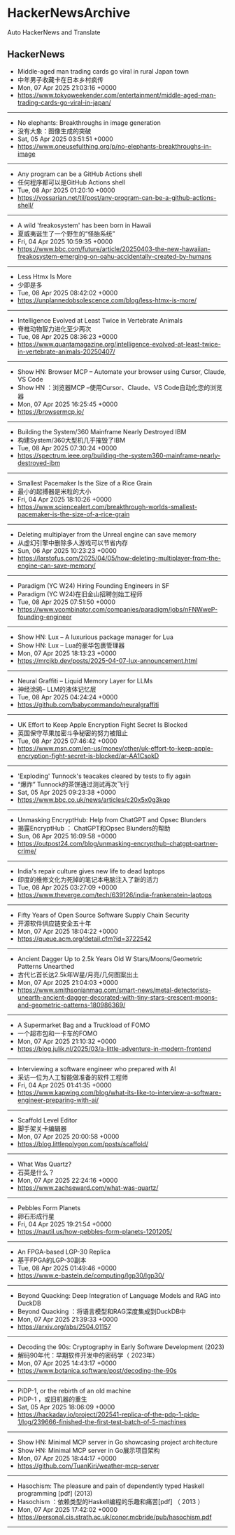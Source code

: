 # HackerNewsArchive
Auto HackerNews and Translate

## HackerNews
* Middle-aged man trading cards go viral in rural Japan town
* 中年男子收藏卡在日本乡村疯传
* Mon, 07 Apr 2025 21:03:16 +0000
* https://www.tokyoweekender.com/entertainment/middle-aged-man-trading-cards-go-viral-in-japan/
----
* No elephants: Breakthroughs in image generation
* 没有大象：图像生成的突破
* Sat, 05 Apr 2025 03:51:51 +0000
* https://www.oneusefulthing.org/p/no-elephants-breakthroughs-in-image
----
* Any program can be a GitHub Actions shell
* 任何程序都可以是GitHub Actions shell
* Tue, 08 Apr 2025 01:20:10 +0000
* https://yossarian.net/til/post/any-program-can-be-a-github-actions-shell/
----
* A wild 'freakosystem' has been born in Hawaii
* 夏威夷诞生了一个野生的“怪胎系统”
* Fri, 04 Apr 2025 10:59:35 +0000
* https://www.bbc.com/future/article/20250403-the-new-hawaiian-freakosystem-emerging-on-oahu-accidentally-created-by-humans
----
* Less Htmx Is More
* 少即是多
* Tue, 08 Apr 2025 08:42:02 +0000
* https://unplannedobsolescence.com/blog/less-htmx-is-more/
----
* Intelligence Evolved at Least Twice in Vertebrate Animals
* 脊椎动物智力进化至少两次
* Tue, 08 Apr 2025 08:36:23 +0000
* https://www.quantamagazine.org/intelligence-evolved-at-least-twice-in-vertebrate-animals-20250407/
----
* Show HN: Browser MCP – Automate your browser using Cursor, Claude, VS Code
* Show HN ：浏览器MCP –使用Cursor、Claude、VS Code自动化您的浏览器
* Mon, 07 Apr 2025 16:25:45 +0000
* https://browsermcp.io/
----
* Building the System/360 Mainframe Nearly Destroyed IBM
* 构建System/360大型机几乎摧毁了IBM
* Tue, 08 Apr 2025 07:30:24 +0000
* https://spectrum.ieee.org/building-the-system360-mainframe-nearly-destroyed-ibm
----
* Smallest Pacemaker Is the Size of a Rice Grain
* 最小的起搏器是米粒的大小
* Fri, 04 Apr 2025 18:10:26 +0000
* https://www.sciencealert.com/breakthrough-worlds-smallest-pacemaker-is-the-size-of-a-rice-grain
----
* Deleting multiplayer from the Unreal engine can save memory
* 从虚幻引擎中删除多人游戏可以节省内存
* Sun, 06 Apr 2025 10:23:23 +0000
* https://larstofus.com/2025/04/05/how-deleting-multiplayer-from-the-engine-can-save-memory/
----
* Paradigm (YC W24) Hiring Founding Engineers in SF
* Paradigm (YC W24)在旧金山招聘创始工程师
* Tue, 08 Apr 2025 07:51:50 +0000
* https://www.ycombinator.com/companies/paradigm/jobs/nFNWweP-founding-engineer
----
* Show HN: Lux – A luxurious package manager for Lua
* Show HN: Lux – Lua的豪华包裹管理器
* Mon, 07 Apr 2025 18:13:23 +0000
* https://mrcjkb.dev/posts/2025-04-07-lux-announcement.html
----
* Neural Graffiti – Liquid Memory Layer for LLMs
* 神经涂鸦– LLM的液体记忆层
* Tue, 08 Apr 2025 04:24:24 +0000
* https://github.com/babycommando/neuralgraffiti
----
* UK Effort to Keep Apple Encryption Fight Secret Is Blocked
* 英国保守苹果加密斗争秘密的努力被阻止
* Tue, 08 Apr 2025 07:46:42 +0000
* https://www.msn.com/en-us/money/other/uk-effort-to-keep-apple-encryption-fight-secret-is-blocked/ar-AA1CsokD
----
* 'Exploding' Tunnock's teacakes cleared by tests to fly again
* “爆炸” Tunnock的茶饼通过测试再次飞行
* Sat, 05 Apr 2025 09:23:38 +0000
* https://www.bbc.co.uk/news/articles/c20x5x0g3kqo
----
* Unmasking EncryptHub: Help from ChatGPT and Opsec Blunders
* 揭露EncryptHub ： ChatGPT和Opsec Blunders的帮助
* Sun, 06 Apr 2025 16:09:58 +0000
* https://outpost24.com/blog/unmasking-encrypthub-chatgpt-partner-crime/
----
* India's repair culture gives new life to dead laptops
* 印度的维修文化为死掉的笔记本电脑注入了新的活力
* Tue, 08 Apr 2025 03:27:09 +0000
* https://www.theverge.com/tech/639126/india-frankenstein-laptops
----
* Fifty Years of Open Source Software Supply Chain Security
* 开源软件供应链安全五十年
* Mon, 07 Apr 2025 18:04:22 +0000
* https://queue.acm.org/detail.cfm?id=3722542
----
* Ancient Dagger Up to 2.5k Years Old W Stars/Moons/Geometric Patterns Unearthed
* 古代匕首长达2.5k年W星/月亮/几何图案出土
* Mon, 07 Apr 2025 21:04:03 +0000
* https://www.smithsonianmag.com/smart-news/metal-detectorists-unearth-ancient-dagger-decorated-with-tiny-stars-crescent-moons-and-geometric-patterns-180986369/
----
* A Supermarket Bag and a Truckload of FOMO
* 一个超市包和一卡车的FOMO
* Mon, 07 Apr 2025 21:10:32 +0000
* https://blog.julik.nl/2025/03/a-little-adventure-in-modern-frontend
----
* Interviewing a software engineer who prepared with AI
* 采访一位为人工智能做准备的软件工程师
* Fri, 04 Apr 2025 01:41:35 +0000
* https://www.kapwing.com/blog/what-its-like-to-interview-a-software-engineer-preparing-with-ai/
----
* Scaffold Level Editor
* 脚手架关卡编辑器
* Mon, 07 Apr 2025 20:00:58 +0000
* https://blog.littlepolygon.com/posts/scaffold/
----
* What Was Quartz?
* 石英是什么？
* Mon, 07 Apr 2025 22:24:16 +0000
* https://www.zachseward.com/what-was-quartz/
----
* Pebbles Form Planets
* 卵石形成行星
* Fri, 04 Apr 2025 19:21:54 +0000
* https://nautil.us/how-pebbles-form-planets-1201205/
----
* An FPGA-based LGP-30 Replica
* 基于FPGA的LGP-30副本
* Tue, 08 Apr 2025 01:49:46 +0000
* https://www.e-basteln.de/computing/lgp30/lgp30/
----
* Beyond Quacking: Deep Integration of Language Models and RAG into DuckDB
* Beyond Quacking ：将语言模型和RAG深度集成到DuckDB中
* Mon, 07 Apr 2025 21:39:33 +0000
* https://arxiv.org/abs/2504.01157
----
* Decoding the 90s: Cryptography in Early Software Development (2023)
* 解码90年代：早期软件开发中的密码学（ 2023年）
* Mon, 07 Apr 2025 14:43:17 +0000
* https://www.botanica.software/post/decoding-the-90s
----
* PiDP-1, or the rebirth of an old machine
* PiDP-1 ，或旧机器的重生
* Sat, 05 Apr 2025 18:06:09 +0000
* https://hackaday.io/project/202541-replica-of-the-pdp-1-pidp-1/log/239666-finished-the-first-test-batch-of-5-machines
----
* Show HN: Minimal MCP server in Go showcasing project architecture
* Show HN: Minimal MCP server in Go展示项目架构
* Mon, 07 Apr 2025 18:44:17 +0000
* https://github.com/TuanKiri/weather-mcp-server
----
* Hasochism: The pleasure and pain of dependently typed Haskell programming [pdf] (2013)
* Hasochism ：依赖类型的Haskell编程的乐趣和痛苦[pdf] （ 2013 ）
* Mon, 07 Apr 2025 17:42:02 +0000
* https://personal.cis.strath.ac.uk/conor.mcbride/pub/hasochism.pdf
----

